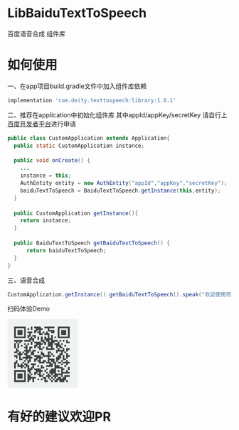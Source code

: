 # LibBaiduTextToSpeech
百度语音合成 组件库

# 如何使用
一、在app项目build.gradle文件中加入组件库依赖
```gradle
implementation 'com.deity.texttospeech:library:1.0.1'
```

二、推荐在application中初始化组件库
其中appId/appKey/secretKey 请自行上[百度开发者平台](https://ai.baidu.com/tech/speech/tts)进行申请
```java
public class CustomApplication extends Application{
  public static CustomApplication instance;
  
  public void onCreate() {
    ...
    instance = this;
    AuthEntity entity = new AuthEntity("appId","appKey","secretKey");
    baiduTextToSpeech = BaiduTextToSpeech.getInstance(this,entity);
  }
  
  public CustomApplication getInstance(){
    return instance;
  }

  public BaiduTextToSpeech getBaiduTextToSpeech() {
      return baiduTextToSpeech;
  }
}
```

三、语音合成
```java
CustomApplication.getInstance().getBaiduTextToSpeech().speak("欢迎使用百度语音合成"));
```

扫码体验Demo

![扫码体验](screenshot/TIM图片20190802091614.png)


# 有好的建议欢迎PR
